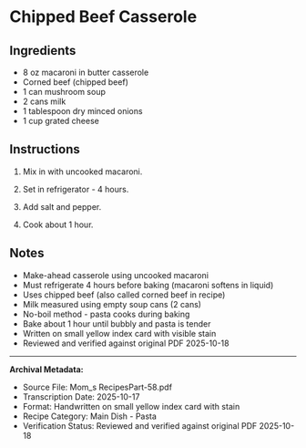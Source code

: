 # Chipped Beef Casserole

## Ingredients

- 8 oz macaroni in butter casserole
- Corned beef (chipped beef)
- 1 can mushroom soup
- 2 cans milk
- 1 tablespoon dry minced onions
- 1 cup grated cheese

## Instructions

1. Mix in with uncooked macaroni.

2. Set in refrigerator - 4 hours.

3. Add salt and pepper.

4. Cook about 1 hour.

## Notes

- Make-ahead casserole using uncooked macaroni
- Must refrigerate 4 hours before baking (macaroni softens in liquid)
- Uses chipped beef (also called corned beef in recipe)
- Milk measured using empty soup cans (2 cans)
- No-boil method - pasta cooks during baking
- Bake about 1 hour until bubbly and pasta is tender
- Written on small yellow index card with visible stain
- Reviewed and verified against original PDF 2025-10-18

---

**Archival Metadata:**
- Source File: Mom_s RecipesPart-58.pdf
- Transcription Date: 2025-10-17
- Format: Handwritten on small yellow index card with stain
- Recipe Category: Main Dish - Pasta
- Verification Status: Reviewed and verified against original PDF 2025-10-18
